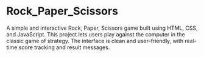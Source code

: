 # Rock_Paper_Scissors
A simple and interactive Rock, Paper, Scissors game built using HTML, CSS, and JavaScript. This project lets users play against the computer in the classic game of strategy. The interface is clean and user-friendly, with real-time score tracking and result messages.
